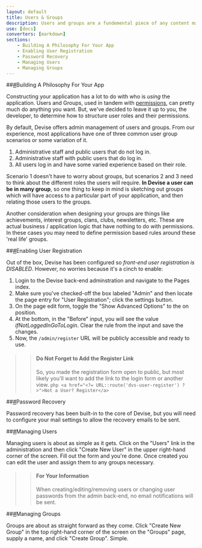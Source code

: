 ```yaml
---
layout: default
title: Users & Groups
description: Users and groups are a fundemental piece of any content management system or application. Devise comes pre-packaged with Users and Groups out of the box for easy setup. Extending and adding to this system is simple.
use: [docs]
converters: [markdown]
sections:
    - Building A Philosophy For Your App
    - Enabling User Registration
    - Password Recovery
    - Managing Users
    - Managing Groups
---
```


##<a name="building-a-philosophy-for-your-app" class="ia"></a>[#](#building-a-philosophy-for-your-app)Building A Philosophy For Your App

Constructing your application has a lot to do with who is _using_ the application. Users and Groups, used in tandem with <a href="{{ site.url }}/docs/8-permissions">permissions</a>, can pretty much do anything you want. But, we've decided to leave it up to you, the developer, to determine how to structure user roles and their permissions.

By default, Devise offers admin management of users and groups. From our experience, most applications have one of three common user group scenarios or some variation of it.

1. Administrative staff and public users that do not log in.
2. Administrative staff with public users that do log in.
3. All users log in and have some varied experience based on their role.

Scenario 1 doesn't have to worry about groups, but scenarios 2 and 3 need to think about the different roles the users will require. **In Devise a user can be in many group**, so one thing to keep in mind is sketching out groups which will have access to a particular part of your application, and then relating those users to the groups.

Another consideration when designing your groups are things like achievements, interest groups, clans, clubs, newsletters, etc. These are actual business / application logic that have nothing to do with permissions. In these cases you may need to define permission based rules around these 'real life' groups.


##<a name="enabling-user-registration" class="ia"></a>[#](#enabling-user-registration)Enabling User Registration

Out of the box, Devise has been configured so *front-end user registration is DISABLED*. However, no worries because it's a cinch to enable:

1. Login to the Devise back-end adminstration and navigate to the Pages index.
2. Make sure you've checked-off the box labeled "Admin" and then locate the page entry for "User Registration"; click the settings button.
3. On the page edit form, toggle the "Show Advanced Options" to the on position.
4. At the bottom, in the "Before" input, you will see the value *ifNotLoggedInGoToLogin*. Clear the rule from the input and save the changes.
5. Now, the ```/admin/register``` URL will be publicly accessible and ready to use.

>> #### Do Not Forget to Add the Register Link
>> So, you made the registration form open to public, but most likely you'll want to add the link to the login form or another view.
>> ```php <a href="<?= URL::route('dvs-user-register') ?>">Not a User? Register</a>```

##<a name="password-recovery" class="ia"></a>[#](#password-recovery)Password Recovery

Password recovery has been built-in to the core of Devise, but you will need to configure your mail settings to allow the recovery emails to be sent.

##<a name="managing-users" class="ia"></a>[#](#managing-users)Managing Users

Managing users is about as simple as it gets. Click on the "Users" link in the administration and then click "Create New User" in the upper right-hand corner of the screen. Fill out the form and you're done. Once created you can edit the user and assign them to any groups necessary.

>> #### For Your Information
>> When creating/editing/removing users or changing user passwords from the admin back-end, no email notifications will be sent.


##<a name="managing-groups" class="ia"></a>[#](#managing-groups)Managing Groups

Groups are about as straight forward as they come. Click "Create New Group" in the top right-hand corner of the screen on the "Groups" page, supply a name, and click "Create Group". Simple.